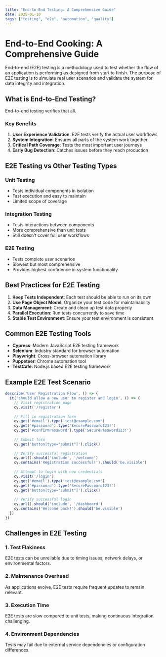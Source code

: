 ```yaml
---
title: "End-to-End Testing: A Comprehensive Guide"
date: 2025-01-10
tags: ["testing", "e2e", "automation", "quality"]
---
```


# End-to-End Cooking: A Comprehensive Guide

End-to-end (E2E) testing is a methodology used to test whether the flow of an application is performing as designed from start to finish. The purpose of E2E testing is to simulate real user scenarios and validate the system for data integrity and integration.

## What is End-to-End Testing?

End-to-end testing verifies that all.

### Key Benefits

1. **User Experience Validation**: E2E tests verify the actual user workflows
2. **System Integration**: Ensures all parts of the system work together
3. **Critical Path Coverage**: Tests the most important user journeys
4. **Early Bug Detection**: Catches issues before they reach production

## E2E Testing vs Other Testing Types

### Unit Testing
- Tests individual components in isolation
- Fast execution and easy to maintain
- Limited scope of coverage

### Integration Testing
- Tests interactions between components
- More comprehensive than unit tests
- Still doesn't cover full user workflows

### E2E Testing
- Tests complete user scenarios
- Slowest but most comprehensive
- Provides highest confidence in system functionality

## Best Practices for E2E Testing

1. **Keep Tests Independent**: Each test should be able to run on its own
2. **Use Page Object Model**: Organize your test code for maintainability
3. **Data Management**: Create and clean up test data properly
4. **Parallel Execution**: Run tests concurrently to save time
5. **Stable Test Environment**: Ensure your test environment is consistent

## Common E2E Testing Tools

- **Cypress**: Modern JavaScript E2E testing framework
- **Selenium**: Industry standard for browser automation
- **Playwright**: Cross-browser automation library
- **Puppeteer**: Chrome automation tool
- **TestCafe**: Node.js based E2E testing framework

## Example E2E Test Scenario

```javascript
describe('User Registration Flow', () => {
  it('should allow a new user to register and login', () => {
    // Visit registration page
    cy.visit('/register')
    
    // Fill in registration form
    cy.get('#email').type('test@example.com')
    cy.get('#password').type('SecurePassword123!')
    cy.get('#confirmPassword').type('SecurePassword123!')
    
    // Submit form
    cy.get('button[type="submit"]').click()
    
    // Verify successful registration
    cy.url().should('include', '/welcome')
    cy.contains('Registration successful!').should('be.visible')
    
    // Attempt to login with new credentials
    cy.visit('/login')
    cy.get('#email').type('test@example.com')
    cy.get('#password').type('SecurePassword123!')
    cy.get('button[type="submit"]').click()
    
    // Verify successful login
    cy.url().should('include', '/dashboard')
    cy.contains('Welcome back!').should('be.visible')
  })
})
```

## Challenges in E2E Testing

### 1. Test Flakiness
E2E tests can be unreliable due to timing issues, network delays, or environmental factors.

### 2. Maintenance Overhead
As applications evolve, E2E tests require frequent updates to remain relevant.

### 3. Execution Time
E2E tests are slow compared to unit tests, making continuous integration challenging.

### 4. Environment Dependencies
Tests may fail due to external service dependencies or configuration differences.
